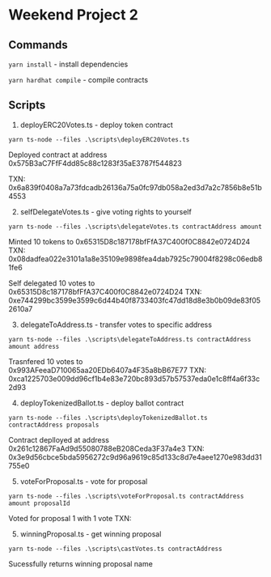# Weekend Project 2


## Commands

`yarn install` - install dependencies

`yarn hardhat compile` - compile contracts


## Scripts

1. deployERC20Votes.ts - deploy token contract
```
yarn ts-node --files .\scripts\deployERC20Votes.ts
```
Deployed contract at address 0x575B3aC7FfF4dd85c88c1283f35aE3787f544823 

TXN: 0x6a839f0408a7a73fdcadb26136a75a0fc97db058a2ed3d7a2c7856b8e51b4553

2. selfDelegateVotes.ts - give voting rights to yourself
```
yarn ts-node --files .\scripts\delegateVotes.ts contractAddress amount
```
Minted 10 tokens to 0x65315D8c187178bfFfA37C400f0C8842e0724D24
TXN: 0x08dadfea022e3101a1a8e35109e9898fea4dab7925c79004f8298c06edb81fe6

Self delegated 10 votes to 0x65315D8c187178bfFfA37C400f0C8842e0724D24
TXN: 0xe744299bc3599e3599c6d44b40f8733403fc47dd18d8e3b0b09de83f052610a7

3. delegateToAddress.ts - transfer votes to specific address
```
yarn ts-node --files .\scripts\delegateToAddress.ts contractAddress amount address
```
Trasnfered 10 votes to 0x993AFeeaD710065aa20EDb6407a4F35a8bB67E77
TXN: 0xca1225703e009dd96cf1b4e83e720bc893d57b57537eda0e1c8ff4a6f33c2d93


4. deployTokenizedBallot.ts - deploy ballot contract
```
yarn ts-node --files .\scripts\deployTokenizedBallot.ts contractAddress proposals
```
Contract deplloyed at address 0x261c12867FaAd9d55080788eB208Ceda3F37a4e3
TXN: 0x3e9d56cbce5bda5956272c9d96a9619c85d133c8d7e4aee1270e983dd31755e0


5. voteForProposal.ts - vote for proposal
```
yarn ts-node --files .\scripts\voteForProposal.ts contractAddress amount proposalId
``` 
Voted for proposal 1 with 1 vote
TXN:

5. winningProposal.ts - get winning proposal
```
yarn ts-node --files .\scripts\castVotes.ts contractAddress
```
Sucessfully returns winning proposal name

